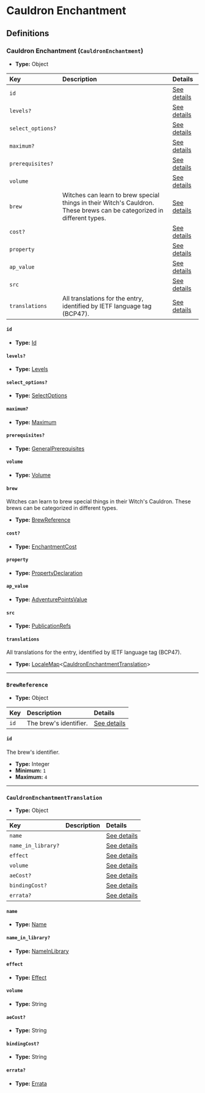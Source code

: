 # Cauldron Enchantment

## Definitions

### <a name="CauldronEnchantment"></a> Cauldron Enchantment (`CauldronEnchantment`)

- **Type:** Object

Key | Description | Details
:-- | :-- | :--
`id` |  | <a href="#CauldronEnchantment/id">See details</a>
`levels?` |  | <a href="#CauldronEnchantment/levels">See details</a>
`select_options?` |  | <a href="#CauldronEnchantment/select_options">See details</a>
`maximum?` |  | <a href="#CauldronEnchantment/maximum">See details</a>
`prerequisites?` |  | <a href="#CauldronEnchantment/prerequisites">See details</a>
`volume` |  | <a href="#CauldronEnchantment/volume">See details</a>
`brew` | Witches can learn to brew special things in their Witch's Cauldron. These brews can be categorized in different types. | <a href="#CauldronEnchantment/brew">See details</a>
`cost?` |  | <a href="#CauldronEnchantment/cost">See details</a>
`property` |  | <a href="#CauldronEnchantment/property">See details</a>
`ap_value` |  | <a href="#CauldronEnchantment/ap_value">See details</a>
`src` |  | <a href="#CauldronEnchantment/src">See details</a>
`translations` | All translations for the entry, identified by IETF language tag (BCP47). | <a href="#CauldronEnchantment/translations">See details</a>

#### <a name="CauldronEnchantment/id"></a> `id`

- **Type:** <a href="#Id">Id</a>

#### <a name="CauldronEnchantment/levels"></a> `levels?`

- **Type:** <a href="#Levels">Levels</a>

#### <a name="CauldronEnchantment/select_options"></a> `select_options?`

- **Type:** <a href="#SelectOptions">SelectOptions</a>

#### <a name="CauldronEnchantment/maximum"></a> `maximum?`

- **Type:** <a href="#Maximum">Maximum</a>

#### <a name="CauldronEnchantment/prerequisites"></a> `prerequisites?`

- **Type:** <a href="../_Prerequisite.md#GeneralPrerequisites">GeneralPrerequisites</a>

#### <a name="CauldronEnchantment/volume"></a> `volume`

- **Type:** <a href="#Volume">Volume</a>

#### <a name="CauldronEnchantment/brew"></a> `brew`

Witches can learn to brew special things in their Witch's Cauldron. These
brews can be categorized in different types.

- **Type:** <a href="#BrewReference">BrewReference</a>

#### <a name="CauldronEnchantment/cost"></a> `cost?`

- **Type:** <a href="#EnchantmentCost">EnchantmentCost</a>

#### <a name="CauldronEnchantment/property"></a> `property`

- **Type:** <a href="#PropertyDeclaration">PropertyDeclaration</a>

#### <a name="CauldronEnchantment/ap_value"></a> `ap_value`

- **Type:** <a href="#AdventurePointsValue">AdventurePointsValue</a>

#### <a name="CauldronEnchantment/src"></a> `src`

- **Type:** <a href="../source/_PublicationRef.md#PublicationRefs">PublicationRefs</a>

#### <a name="CauldronEnchantment/translations"></a> `translations`

All translations for the entry, identified by IETF language tag (BCP47).

- **Type:** <a href="../_LocaleMap.md#LocaleMap">LocaleMap</a>&lt;<a href="#CauldronEnchantmentTranslation">CauldronEnchantmentTranslation</a>&gt;

---

### <a name="BrewReference"></a> `BrewReference`

- **Type:** Object

Key | Description | Details
:-- | :-- | :--
`id` | The brew's identifier. | <a href="#BrewReference/id">See details</a>

#### <a name="BrewReference/id"></a> `id`

The brew's identifier.

- **Type:** Integer
- **Minimum:** `1`
- **Maximum:** `4`

---

### <a name="CauldronEnchantmentTranslation"></a> `CauldronEnchantmentTranslation`

- **Type:** Object

Key | Description | Details
:-- | :-- | :--
`name` |  | <a href="#CauldronEnchantmentTranslation/name">See details</a>
`name_in_library?` |  | <a href="#CauldronEnchantmentTranslation/name_in_library">See details</a>
`effect` |  | <a href="#CauldronEnchantmentTranslation/effect">See details</a>
`volume` |  | <a href="#CauldronEnchantmentTranslation/volume">See details</a>
`aeCost?` |  | <a href="#CauldronEnchantmentTranslation/aeCost">See details</a>
`bindingCost?` |  | <a href="#CauldronEnchantmentTranslation/bindingCost">See details</a>
`errata?` |  | <a href="#CauldronEnchantmentTranslation/errata">See details</a>

#### <a name="CauldronEnchantmentTranslation/name"></a> `name`

- **Type:** <a href="#Name">Name</a>

#### <a name="CauldronEnchantmentTranslation/name_in_library"></a> `name_in_library?`

- **Type:** <a href="#NameInLibrary">NameInLibrary</a>

#### <a name="CauldronEnchantmentTranslation/effect"></a> `effect`

- **Type:** <a href="#Effect">Effect</a>

#### <a name="CauldronEnchantmentTranslation/volume"></a> `volume`

- **Type:** String

#### <a name="CauldronEnchantmentTranslation/aeCost"></a> `aeCost?`

- **Type:** String

#### <a name="CauldronEnchantmentTranslation/bindingCost"></a> `bindingCost?`

- **Type:** String

#### <a name="CauldronEnchantmentTranslation/errata"></a> `errata?`

- **Type:** <a href="../source/_Erratum.md#Errata">Errata</a>
